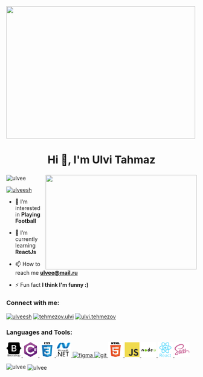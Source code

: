 <img align="center" width="500" height="350" src="https://www.troublefreepool.com/media/hello-gif.3474/full"/>

<h1 align="center">Hi 👋, I'm Ulvi Tahmaz</h1>
<h3 align="center"></h3>

<img align="right" width="400" height="250" src="https://www.troublefreepool.com/media/hello-gif.3474/full"/>

<p align="left"> <img src="https://komarev.com/ghpvc/?username=ulvee&label=Profile%20views&color=0e75b6&style=flat" alt="ulvee" /> </p>

<p align="left"> <a href="https://twitter.com/ulveesh" target="blank"><img src="https://img.shields.io/twitter/follow/ulveesh?logo=twitter&style=for-the-badge" alt="ulveesh" /></a> </p>

- 👀 I’m interested in **Playing Football**

- 🌱 I’m currently learning **ReactJs**

- 📫 How to reach me **ulvee@mail.ru**

- ⚡ Fun fact **I think I'm funny :)**

<h3 align="left">Connect with me:</h3>
<p align="left">
<a href="https://twitter.com/ulveesh" target="blank"><img align="center" src="https://raw.githubusercontent.com/rahuldkjain/github-profile-readme-generator/master/src/images/icons/Social/twitter.svg" alt="ulveesh" height="30" width="40" /></a>
<a href="https://fb.com/tehmezov.ulvi" target="blank"><img align="center" src="https://raw.githubusercontent.com/rahuldkjain/github-profile-readme-generator/master/src/images/icons/Social/facebook.svg" alt="tehmezov.ulvi" height="30" width="40" /></a>
<a href="https://instagram.com/ulvi.tehmezov" target="blank"><img align="center" src="https://raw.githubusercontent.com/rahuldkjain/github-profile-readme-generator/master/src/images/icons/Social/instagram.svg" alt="ulvi.tehmezov" height="30" width="40" /></a>
</p>

<h3 align="left">Languages and Tools:</h3>
<p align="left"> <a href="https://getbootstrap.com" target="_blank" rel="noreferrer"> <img src="https://raw.githubusercontent.com/devicons/devicon/master/icons/bootstrap/bootstrap-plain-wordmark.svg" alt="bootstrap" width="40" height="40"/> </a> <a href="https://www.w3schools.com/cs/" target="_blank" rel="noreferrer"> <img src="https://raw.githubusercontent.com/devicons/devicon/master/icons/csharp/csharp-original.svg" alt="csharp" width="40" height="40"/> </a> <a href="https://www.w3schools.com/css/" target="_blank" rel="noreferrer"> <img src="https://raw.githubusercontent.com/devicons/devicon/master/icons/css3/css3-original-wordmark.svg" alt="css3" width="40" height="40"/> </a> <a href="https://dotnet.microsoft.com/" target="_blank" rel="noreferrer"> <img src="https://raw.githubusercontent.com/devicons/devicon/master/icons/dot-net/dot-net-original-wordmark.svg" alt="dotnet" width="40" height="40"/> </a> <a href="https://www.figma.com/" target="_blank" rel="noreferrer"> <img src="https://www.vectorlogo.zone/logos/figma/figma-icon.svg" alt="figma" width="40" height="40"/> </a> <a href="https://git-scm.com/" target="_blank" rel="noreferrer"> <img src="https://www.vectorlogo.zone/logos/git-scm/git-scm-icon.svg" alt="git" width="40" height="40"/> </a> <a href="https://www.w3.org/html/" target="_blank" rel="noreferrer"> <img src="https://raw.githubusercontent.com/devicons/devicon/master/icons/html5/html5-original-wordmark.svg" alt="html5" width="40" height="40"/> </a> <a href="https://developer.mozilla.org/en-US/docs/Web/JavaScript" target="_blank" rel="noreferrer"> <img src="https://raw.githubusercontent.com/devicons/devicon/master/icons/javascript/javascript-original.svg" alt="javascript" width="40" height="40"/> </a> <a href="https://nodejs.org" target="_blank" rel="noreferrer"> <img src="https://raw.githubusercontent.com/devicons/devicon/master/icons/nodejs/nodejs-original-wordmark.svg" alt="nodejs" width="40" height="40"/> </a> <a href="https://reactjs.org/" target="_blank" rel="noreferrer"> <img src="https://raw.githubusercontent.com/devicons/devicon/master/icons/react/react-original-wordmark.svg" alt="react" width="40" height="40"/> </a> <a href="https://sass-lang.com" target="_blank" rel="noreferrer"> <img src="https://raw.githubusercontent.com/devicons/devicon/master/icons/sass/sass-original.svg" alt="sass" width="40" height="40"/> </a> </p>

<p><img align="left" src="https://github-readme-stats.vercel.app/api/top-langs?username=ulvee&show_icons=true&locale=en&layout=compact" alt="ulvee" /></p>

<p>&nbsp;<img align="center" src="https://github-readme-stats.vercel.app/api?username=ulvee&show_icons=true&locale=en" alt="ulvee" /></p>

